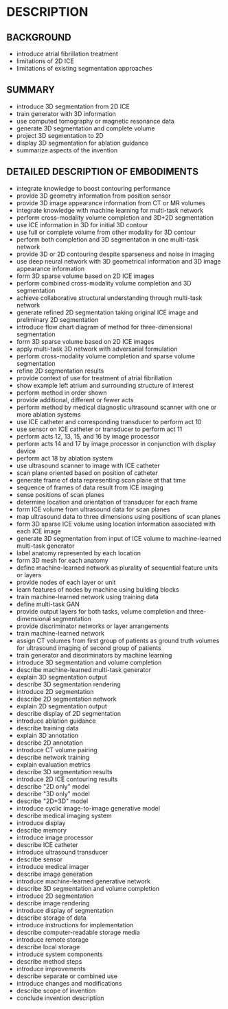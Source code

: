 # DESCRIPTION

## BACKGROUND

- introduce atrial fibrillation treatment
- limitations of 2D ICE
- limitations of existing segmentation approaches

## SUMMARY

- introduce 3D segmentation from 2D ICE
- train generator with 3D information
- use computed tomography or magnetic resonance data
- generate 3D segmentation and complete volume
- project 3D segmentation to 2D
- display 3D segmentation for ablation guidance
- summarize aspects of the invention

## DETAILED DESCRIPTION OF EMBODIMENTS

- integrate knowledge to boost contouring performance
- provide 3D geometry information from position sensor
- provide 3D image appearance information from CT or MR volumes
- integrate knowledge with machine learning for multi-task network
- perform cross-modality volume completion and 3D+2D segmentation
- use ICE information in 3D for initial 3D contour
- use full or complete volume from other modality for 3D contour
- perform both completion and 3D segmentation in one multi-task network
- provide 3D or 2D contouring despite sparseness and noise in imaging
- use deep neural network with 3D geometrical information and 3D image appearance information
- form 3D sparse volume based on 2D ICE images
- perform combined cross-modality volume completion and 3D segmentation
- achieve collaborative structural understanding through multi-task network
- generate refined 2D segmentation taking original ICE image and preliminary 2D segmentation
- introduce flow chart diagram of method for three-dimensional segmentation
- form 3D sparse volume based on 2D ICE images
- apply multi-task 3D network with adversarial formulation
- perform cross-modality volume completion and sparse volume segmentation
- refine 2D segmentation results
- provide context of use for treatment of atrial fibrillation
- show example left atrium and surrounding structure of interest
- perform method in order shown
- provide additional, different or fewer acts
- perform method by medical diagnostic ultrasound scanner with one or more ablation systems
- use ICE catheter and corresponding transducer to perform act 10
- use sensor on ICE catheter or transducer to perform act 11
- perform acts 12, 13, 15, and 16 by image processor
- perform acts 14 and 17 by image processor in conjunction with display device
- perform act 18 by ablation system
- use ultrasound scanner to image with ICE catheter
- scan plane oriented based on position of catheter
- generate frame of data representing scan plane at that time
- sequence of frames of data result from ICE imaging
- sense positions of scan planes
- determine location and orientation of transducer for each frame
- form ICE volume from ultrasound data for scan planes
- map ultrasound data to three dimensions using positions of scan planes
- form 3D sparse ICE volume using location information associated with each ICE image
- generate 3D segmentation from input of ICE volume to machine-learned multi-task generator
- label anatomy represented by each location
- form 3D mesh for each anatomy
- define machine-learned network as plurality of sequential feature units or layers
- provide nodes of each layer or unit
- learn features of nodes by machine using building blocks
- train machine-learned network using training data
- define multi-task GAN
- provide output layers for both tasks, volume completion and three-dimensional segmentation
- provide discriminator networks or layer arrangements
- train machine-learned network
- assign CT volumes from first group of patients as ground truth volumes for ultrasound imaging of second group of patients
- train generator and discriminators by machine learning
- introduce 3D segmentation and volume completion
- describe machine-learned multi-task generator
- explain 3D segmentation output
- describe 3D segmentation rendering
- introduce 2D segmentation
- describe 2D segmentation network
- explain 2D segmentation output
- describe display of 2D segmentation
- introduce ablation guidance
- describe training data
- explain 3D annotation
- describe 2D annotation
- introduce CT volume pairing
- describe network training
- explain evaluation metrics
- describe 3D segmentation results
- introduce 2D ICE contouring results
- describe "2D only" model
- describe "3D only" model
- describe "2D+3D" model
- introduce cyclic image-to-image generative model
- describe medical imaging system
- introduce display
- describe memory
- introduce image processor
- describe ICE catheter
- introduce ultrasound transducer
- describe sensor
- introduce medical imager
- describe image generation
- introduce machine-learned generative network
- describe 3D segmentation and volume completion
- introduce 2D segmentation
- describe image rendering
- introduce display of segmentation
- describe storage of data
- introduce instructions for implementation
- describe computer-readable storage media
- introduce remote storage
- describe local storage
- introduce system components
- describe method steps
- introduce improvements
- describe separate or combined use
- introduce changes and modifications
- describe scope of invention
- conclude invention description

